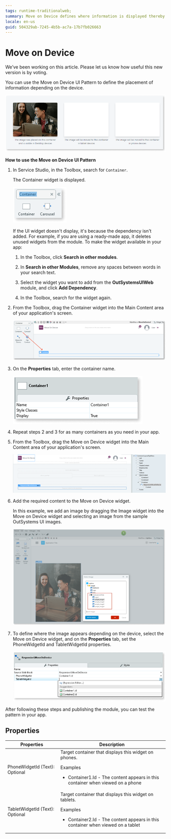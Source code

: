 ```yaml
---
tags: runtime-traditionalweb; 
summary: Move on Device defines where information is displayed thereby improving the display on different devices.
locale: en-us
guid: 504329ab-7245-4b5b-ac7a-17b7fb026663
---
```


# Move on Device

<div class="info" markdown="1">

We’ve been working on this article. Please let us know how useful this new version is by voting.

</div>

You can use the Move on Device UI Pattern to define the placement of information depending on the device.

![](<images/moveondevice-3-ss.png>)

**How to use the Move on Device UI Pattern**

1. In Service Studio, in the Toolbox, search for `Container`.

    The Container widget is displayed.

    ![](<images/moveondevice-6-ss.png>)

    If the UI widget doesn't display, it's because the dependency isn't added. For example, if you are using a ready-made app, it deletes unused widgets from the module. To make the widget available in your app:

    1. In the Toolbox, click **Search in other modules**.

    1. In **Search in other Modules**, remove any spaces between words in your search text.
    
    1. Select the widget you want to add from the **OutSystemsUIWeb** module, and click **Add Dependency**. 
    
    1. In the Toolbox, search for the widget again.

1. From the Toolbox, drag the Container widget into the Main Content area of your application's screen.

    ![](<images/moveondevice-7-ss.png>)

1. On the **Properties** tab, enter the container name.

    ![](<images/moveondevice-9-ss.png>)

1. Repeat steps 2 and 3 for as many containers as you need in your app. 

1. From the Toolbox, drag the Move on Device widget into the Main Content area of your application's screen.

    ![](<images/moveondevice-5-ss.png>)

1. Add the required content to the Move on Device widget.

    In this example, we add an image by dragging the Image widget into the Move on Device widget and selecting an image from the sample OutSystems UI images.

    ![](<images/moveondevice-8-ss.png>)

1. To define where the image appears depending on the device, select the Move on Device widget, and on the **Properties** tab, set the PhoneWidgetId and TabletWidgetId properties.

    ![](<images/moveondevice-2-ss.png>)

After following these steps and publishing the module, you can test the pattern in your app.

## Properties

| Properties |  Description |
|---|---|
| PhoneWidgetId (Text): Optional  | Target container that displays this widget on phones. <p>Examples <ul><li>Container1.Id - The content appears in this container when viewed on a phone</li></ul></p>|
| TabletWidgetId (Text): Optional | Target container that displays this widget on tablets.<p>Examples  <ul><li>Container2.Id - The content appears in this container when viewed on a tablet</li></ul></p>|
